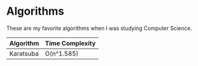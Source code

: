 # Algorithms
These are my favorite algorithms when I was studying Computer Science.




| Algorithm| Time Complexity |
| ----------- | ----------- |
| Karatsuba| O(n^1.585) |

